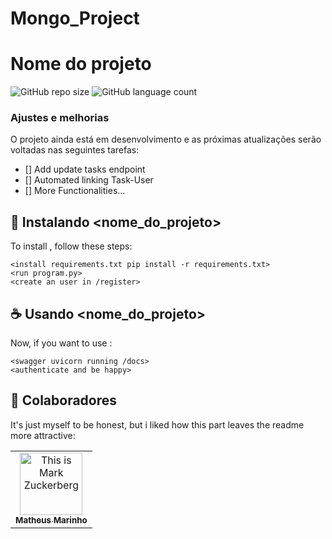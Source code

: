 # Mongo_Project

# Nome do projeto

![GitHub repo size](https://img.shields.io/github/repo-size/matheuzgomes/Mongo_Project?style=for-the-badge)
![GitHub language count](https://img.shields.io/github/languages/count/matheuzgomes/Mongo_Project?style=for-the-badge)

### Ajustes e melhorias

O projeto ainda está em desenvolvimento e as próximas atualizações serão voltadas nas seguintes tarefas:

- [] Add update tasks endpoint
- [] Automated linking Task-User
- [] More Functionalities...


## 🚀 Instalando <nome_do_projeto>

To install <Hefestus>, follow these steps:

```
<install requirements.txt pip install -r requirements.txt>
<run program.py>
<create an user in /register>
```

## ☕ Usando <nome_do_projeto>

Now, if you want to use <Hefestus>:

```
<swagger uvicorn running /docs>
<authenticate and be happy>
```


## 🤝 Colaboradores

It's just myself to be honest, but i liked how this part leaves the readme more attractive:

<table>
  <tr>
    <td align="center">
      <a href="#" title="Hefestus">
        <img src="https://s2.glbimg.com/FUcw2usZfSTL6yCCGj3L3v3SpJ8=/smart/e.glbimg.com/og/ed/f/original/2019/04/25/zuckerberg_podcast.jpg" width="100px;" alt="This is Mark Zuckerberg"/><br>
        <sub>
          <b>Matheus Marinho</b>
        </sub>
      </a>
    </td>
  </tr>
</table>
